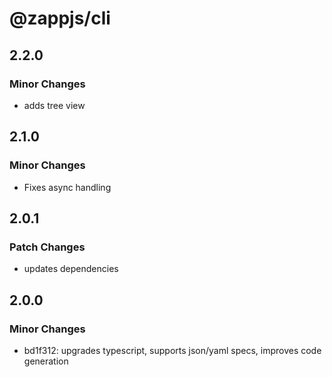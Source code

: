 # @zappjs/cli

## 2.2.0

### Minor Changes

- adds tree view

## 2.1.0

### Minor Changes

- Fixes async handling

## 2.0.1

### Patch Changes

- updates dependencies

## 2.0.0

### Minor Changes

- bd1f312: upgrades typescript, supports json/yaml specs, improves code generation
